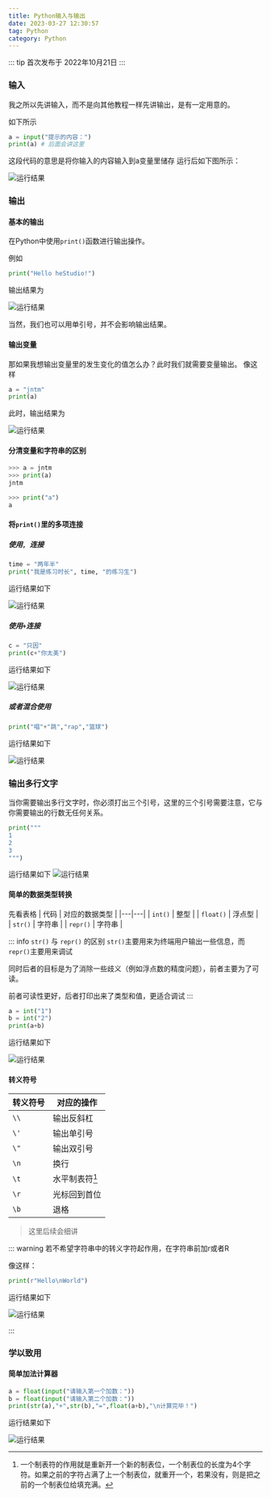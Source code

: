 ```yaml
---
title: Python输入与输出
date: 2023-03-27 12:30:57
tag: Python
category: Python
---
```


::: tip
首次发布于 2022年10月21日
:::

### 输入
我之所以先讲输入，而不是向其他教程一样先讲输出，是有一定用意的。

如下所示
```python
a = input("提示的内容：")
print(a) # 后面会讲这里
```
这段代码的意思是将你输入的内容输入到a变量里储存
运行后如下图所示：

![运行结果](https://image.hestudio.net/img/2023/03/27/64218ec53f696.jpeg)

### 输出
#### 基本的输出
在Python中使用`print()`函数进行输出操作。

例如
```python
print("Hello heStudio!")
```
输出结果为

![运行结果](https://image.hestudio.net/img/2022/12/11/63959dc895591.jpg)

当然，我们也可以用单引号，并不会影响输出结果。

#### 输出变量
那如果我想输出变量里的发生变化的值怎么办？此时我们就需要变量输出。
像这样
```python
a = "jntm"
print(a)
```
此时，输出结果为

![运行结果](https://image.hestudio.net/img/2022/12/11/63959dd5ba727.jpg)

#### 分清变量和字符串的区别

```python
>>> a = jntm
>>> print(a)
jntm
```

```python
>>> print("a")
a

```

#### 将`print()`里的多项连接
##### 使用`, `连接
```python
time = "两年半"
print("我是练习时长", time, "的练习生")
```
运行结果如下

![运行结果](https://image.hestudio.net/img/2022/12/11/63959de461c35.jpg)

##### 使用`+`连接
```python
c = "只因"
print(c+"你太美")
```
运行结果如下

![运行结果](https://image.hestudio.net/img/2022/12/11/63959de4dfdf8.jpg)

##### 或者混合使用
```python
print("唱"+"跳","rap","篮球")
```
运行结果如下


![运行结果](https://image.hestudio.net/img/2022/12/11/63959de683268.jpg)

### 输出多行文字

当你需要输出多行文字时，你必须打出三个引号，这里的三个引号需要注意，它与你需要输出的行数无任何关系。

```python
print("""
1
2
3
""")
```
运行结果如下
![运行结果](https://image.hestudio.net/img/2022/12/11/63959dea520e4.jpg)

#### 简单的数据类型转换

先看表格
| 代码 | 对应的数据类型 |
|---|---|
| `int()` | 整型 |
| `float()` | 浮点型 |
| `str()` | 字符串 | 
| `repr()` | 字符串 | 

::: info 
`str()` 与 `repr()` 的区别
`str()`主要用来为终端用户输出一些信息，而`repr()`主要用来调试

同时后者的目标是为了消除一些歧义（例如浮点数的精度问题），前者主要为了可读。

前者可读性更好，后者打印出来了类型和值，更适合调试
:::

```python
a = int("1")
b = int("2")
print(a+b)
```
运行结果如下

![运行结果](https://image.hestudio.net/img/2022/12/11/63959de7753a4.jpg)

#### 转义符号
| 转义符号 | 对应的操作 |
|---|---|
| `\\` | 输出反斜杠 |
| `\'` | 输出单引号 |
| `\"` | 输出双引号 |
| `\n` | 换行 |
| `\t` | 水平制表符[^1] | 
| `\r` | 光标回到首位 |
| `\b` | 退格 |

> 这里后续会细讲

[^1]: 一个制表符的作用就是重新开一个新的制表位，一个制表位的长度为4个字符。如果之前的字符占满了上一个制表位，就重开一个，若果没有，则是把之前的一个制表位给填充满。

::: warning 
若不希望字符串中的转义字符起作用，在字符串前加r或者R

像这样：
```python
print(r"Hello\nWorld")
```

运行结果如下

![运行结果](https://image.hestudio.net/img/2022/12/11/63959de96719b.jpg)


:::

### 学以致用
#### 简单加法计算器
```python
a = float(input("请输入第一个加数："))
b = float(input("请输入第二个加数："))
print(str(a),"+",str(b),"=",float(a+b),"\n计算完毕！")
```
运行结果如下

![运行结果](https://image.hestudio.net/img/2022/12/11/63959de863af2.jpg)

<Share colorful />
